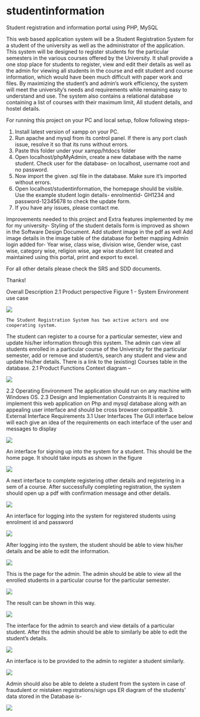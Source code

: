 # studentinformation
Student registration and information portal using PHP, MySQL

This web based application system will be a Student Registration System for a student of the university as well as the administrator of the application. This system will be designed to register students for the particular semesters in the various courses offered by the University. It shall provide a one stop place for students to register, view and edit their details as well as the admin for viewing all students in the course and edit student and course information, which would have been much difficult with paper work and files. By maximizing the student’s and admin’s work efficiency, the system will meet the university’s needs and requirements while remaining easy to understand and use.
The system also contains a relational database containing a list of courses with their maximum limit, All student details, and hostel details.


For running this project on your PC and local setup, follow following steps-
1.	Install latest version of xampp on your PC.
2.	Run apache and mysql from its control panel. If there is any port clash issue, resolve it so that its runs without errors.
3.	Paste this folder under your xampp/htdocs folder
4.	Open localhost/phpMyAdmin, create a new database with the name student. Check user for the database- on localhost, username root and no password.
5.	Now import the given .sql file in the database. Make sure it’s imported without errors.
6.	Open localhost/studentinformation, the homepage should be visible. Use the example student login details- enrolmentid- GH1234 and password-12345678 to check the update form.
7.	If you have any issues, please contact me.

Improvements needed to this project and Extra features implemented by me for my university-
Styling of the student details form is improved as shown in the Software Design Document.
Add student image in the pdf as well
Add image details in the image table of the database for better mapping
Admin login added for- Year wise, class wise, division wise, Gender wise, cast wise, category wise, religion wise, 
                       age wise student list created and maintained using this portal, print and export to excel.

For all other details please check the SRS and SDD documents.

Thanks!


Overall Description
2.1	Product perspective
Figure 1 - System Environment use case

![](images/1.png)

	The Student Registration System has two active actors and one cooperating system. 
The student can register to a course for a particular semester, view and update his/her information through this system. The admin can view all students enrolled in a particular course of the University for the particular semester, add or remove and student/s, search any student and view and update his/her details. There is a link to the (existing) Courses table in the database.
2.1	Product Functions
Context diagram –

![](images/2.png)

2.2	Operating Environment
The application should run on any machine with Windows OS.
2.3	Design and Implementation Constraints
It is required to implement this web application on Php and mysql database along with an appealing user interface and should be cross browser compatible
3.	External Interface Requirements
3.1	User Interfaces
The GUI interface below will each give an idea of the requirements on each interface of the user and messages to display

![](images/3.png)

An interface for signing up into the system for a student. This should be the home page. It should take inputs as shown in the figure

![](images/4.png)

A next interface to complete registering other details and registering in a sem of a course.
After successfully completing registration, the system should open up a pdf with confirmation message and other details.

 ![](images/5.png)
 
An interface for logging into the system for registered students using enrolment id and password

![](images/7.jpg)

After logging into the system, the student should be able to view his/her details and be able to edit the information.

 ![](images/8.png)
 
This is the page for the admin. The admin should be able to view all the enrolled students in a particular course for the particular semester.

 ![](images/9.png)
 
The result can be shown in this way.

 ![](images/10.png)
 
The interface for the admin to search and view details of a particular student. After this the admin should be able to similarly be able to edit the student’s details.

 ![](images/11.png)
 
An interface is to be provided to the admin to register a student similarly.

![](images/12.png)

Admin should also be able to delete a student from the system in case of fraudulent or mistaken registrations/sign ups
ER diagram of the students' data stored in the Database is-

 ![](images/13.png)
 
